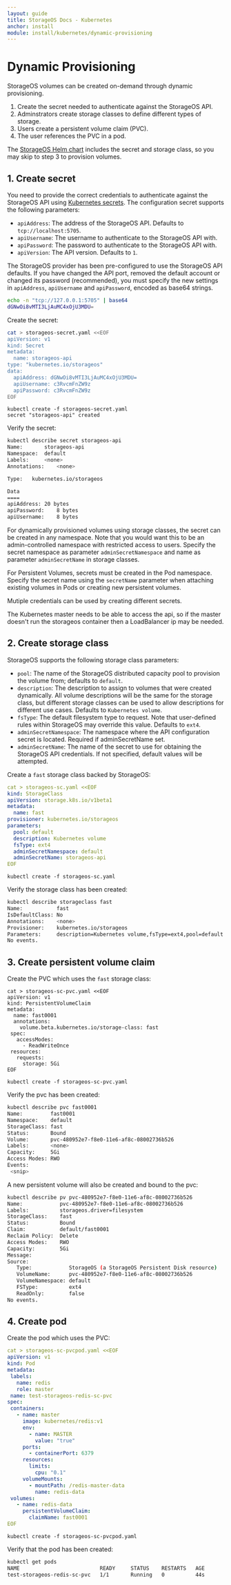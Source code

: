```yaml
---
layout: guide
title: StorageOS Docs - Kubernetes
anchor: install
module: install/kubernetes/dynamic-provisioning
---
```


# Dynamic Provisioning

StorageOS volumes can be created on-demand through dynamic provisioning.

1. Create the secret needed to authenticate against the StorageOS API.
1. Adminstrators create storage classes to define different types of storage.
1. Users create a persistent volume claim (PVC).
1. The user references the PVC in a pod.

The [StorageOS Helm chart](https://github.com/storageos/helm-chart) includes the
secret and storage class, so you may skip to step 3 to provision volumes.

## 1. Create secret

You need to provide the correct credentials to authenticate against the StorageOS API
using [Kubernetes
secrets](https://kubernetes.io/docs/concepts/configuration/secret/). The
configuration secret supports the following parameters:

- `apiAddress`: The address of the StorageOS API. Defaults to `tcp://localhost:5705`.
- `apiUsername`: The username to authenticate to the StorageOS API with.
- `apiPassword`: The password to authenticate to the StorageOS API with.
- `apiVersion`: The API version. Defaults to `1`.

The StorageOS provider has been pre-configured to use the StorageOS API
defaults.  If you have changed the API port, removed the default account or
changed its password (recommended), you must specify the new settings in
`apiAddress`, `apiUsername` and `apiPassword`, encoded as base64 strings.

```bash
echo -n "tcp://127.0.0.1:5705" | base64
dGNwOi8vMTI3LjAuMC4xOjU3MDU=
```

Create the secret:

```bash
cat > storageos-secret.yaml <<EOF
apiVersion: v1
kind: Secret
metadata:
  name: storageos-api
type: "kubernetes.io/storageos"
data:
  apiAddress: dGNwOi8vMTI3LjAuMC4xOjU3MDU=
  apiUsername: c3RvcmFnZW9z
  apiPassword: c3RvcmFnZW9z
EOF
```
```
kubectl create -f storageos-secret.yaml
secret "storageos-api" created
```


Verify the secret:

```bash
kubectl describe secret storageos-api
Name:		storageos-api
Namespace:	default
Labels:		<none>
Annotations:	<none>

Type:	kubernetes.io/storageos

Data
====
apiAddress:	20 bytes
apiPassword:	8 bytes
apiUsername:	8 bytes
```

For dynamically provisioned volumes using storage classes, the secret can be
created in any namespace.  Note that you would want this to be an
admin-controlled namespace with restricted access to users. Specify the secret
namespace as parameter `adminSecretNamespace` and name as parameter
`adminSecretName` in storage classes.

For Persistent Volumes, secrets must be created in the Pod namespace.  Specify
the secret name using the `secretName` parameter when attaching existing volumes
in Pods or creating new persistent volumes.

Mutiple credentials can be used by creating different secrets.

The Kubernetes master needs to be able to access the api, so if the master
doesn't run the storageos container then a LoadBalancer ip may be needed.

## 2. Create storage class

StorageOS supports the following storage class parameters:

- `pool`: The name of the StorageOS distributed capacity pool to provision the
  volume from; defaults to `default`.
- `description`: The description to assign to volumes that were created
  dynamically.  All volume descriptions will be the same for the storage class,
  but different storage classes can be used to allow descriptions for different
  use cases.  Defaults to `Kubernetes volume`.
- `fsType`: The default filesystem type to request. Note that user-defined
  rules within StorageOS may override this value. Defaults to `ext4`.
- `adminSecretNamespace`: The namespace where the API configuration secret is
  located. Required if adminSecretName set.
- `adminSecretName`: The name of the secret to use for obtaining the StorageOS
  API credentials. If not specified, default values will be attempted.

Create a `fast` storage class backed by StorageOS:

```yaml
cat > storageos-sc.yaml <<EOF
kind: StorageClass
apiVersion: storage.k8s.io/v1beta1
metadata:
  name: fast
provisioner: kubernetes.io/storageos
parameters:
  pool: default
  description: Kubernetes volume
  fsType: ext4
  adminSecretNamespace: default
  adminSecretName: storageos-api
EOF
```

```
kubectl create -f storageos-sc.yaml
```

Verify the storage class has been created:

```bash
kubectl describe storageclass fast
Name:           fast
IsDefaultClass: No
Annotations:    <none>
Provisioner:    kubernetes.io/storageos
Parameters:     description=Kubernetes volume,fsType=ext4,pool=default
No events.
```

## 3. Create persistent volume claim

Create the PVC which uses the `fast` storage class:

```
cat > storageos-sc-pvc.yaml <<EOF
apiVersion: v1
kind: PersistentVolumeClaim
metadata:
  name: fast0001
  annotations:
    volume.beta.kubernetes.io/storage-class: fast
 spec:
   accessModes:
     - ReadWriteOnce
 resources:
   requests:
     storage: 5Gi
EOF
```

```
kubectl create -f storageos-sc-pvc.yaml
```

Verify the pvc has been created:

```bash
kubectl describe pvc fast0001
Name:         fast0001
Namespace:    default
StorageClass: fast
Status:       Bound
Volume:       pvc-480952e7-f8e0-11e6-af8c-08002736b526
Labels:       <none>
Capacity:     5Gi
Access Modes: RWO
Events:
 <snip>
```

A new persistent volume will also be created and bound to the pvc:

```bash
kubectl describe pv pvc-480952e7-f8e0-11e6-af8c-08002736b526
Name:            pvc-480952e7-f8e0-11e6-af8c-08002736b526
Labels:          storageos.driver=filesystem
StorageClass:    fast
Status:          Bound
Claim:           default/fast0001
Reclaim Policy:  Delete
Access Modes:    RWO
Capacity:        5Gi
Message:
Source:
   Type:            StorageOS (a StorageOS Persistent Disk resource)
   VolumeName:      pvc-480952e7-f8e0-11e6-af8c-08002736b526
   VolumeNamespace: default
   FSType:          ext4
   ReadOnly:        false
No events.
```

## 4. Create pod

Create the pod which uses the PVC:

```yaml
cat > storageos-sc-pvcpod.yaml <<EOF
apiVersion: v1
kind: Pod
metadata:
 labels:
   name: redis
   role: master
 name: test-storageos-redis-sc-pvc
spec:
 containers:
   - name: master
     image: kubernetes/redis:v1
     env:
       - name: MASTER
         value: "true"
     ports:
       - containerPort: 6379
     resources:
       limits:
         cpu: "0.1"
     volumeMounts:
       - mountPath: /redis-master-data
         name: redis-data
 volumes:
   - name: redis-data
     persistentVolumeClaim:
       claimName: fast0001
EOF
```

```
kubectl create -f storageos-sc-pvcpod.yaml
```

Verify that the pod has been created:

```bash
kubectl get pods
NAME                          READY     STATUS    RESTARTS   AGE
test-storageos-redis-sc-pvc   1/1       Running   0          44s
```
